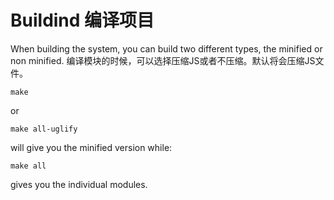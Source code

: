 Buildind 编译项目
==============================

When building the system, you can build two different types, the minified or
non minified. 编译模块的时候，可以选择压缩JS或者不压缩。默认将会压缩JS文件。

    make
    
or

    make all-uglify

will give you the minified version while:

    make all

gives you the individual modules.    
